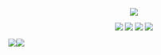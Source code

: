 <p align="center"><a href="https://hits.seeyoufarm.com"><img src="https://hits.seeyoufarm.com/api/count/incr/badge.svg?url=https%3A%2F%2Fgithub.com%2Fseona-jung&count_bg=%2379C83D&title_bg=%23555555&icon=github.svg&icon_color=%23E7E7E7&title=hits&edge_flat=false"/></a></p>

<p align="center"><img src="https://img.shields.io/badge/HTML-E34F26?style=flat-square&logo=HTML5&logoColor=white"/> <img src="https://img.shields.io/badge/CSS-1572B6?style=flat-square&logo=CSS3&logoColor=white"/> <img src="https://img.shields.io/badge/JavaScript-F7DF1E?style=flat-square&logo=JavaScript&logoColor=white"/> <img src="https://img.shields.io/badge/MySQL-4479A1?style=flat-square&logo=MySQL&logoColor=white"/></p>

[![](https://github-readme-stats.vercel.app/api?username=seona-jung&count_private=true&show_icons=true&theme=dracula&hide=contribs,prs)](https://github.com/seona-jung/github-readme-stats)[![](https://github-readme-stats.vercel.app/api/top-langs/?username=seona-jung&layout=compact&theme=dracula)](https://github.com/seona-jung/github-readme-stats)
